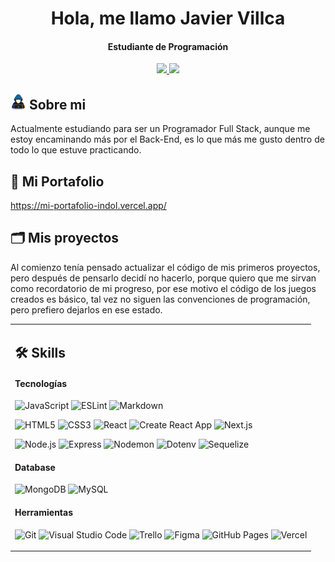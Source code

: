 <h1 align='center'>Hola, me llamo Javier Villca</h1>

<h4 align='center'>Estudiante de Programación</h4>

<div align="center">
  <a
    href='https://www.instagram.com/javiervillca11/'
    target='_blank'
    rel='noopener noreferrer'
  >
    <img src='https://img.shields.io/badge/Instagram-E4405F?style=for-the-badge&logo=instagram&logoColor=white'>
  </a>
  <a
    href='https://www.linkedin.com/in/javiervillca/'
    target='_blank'
    rel='noopener noreferrer'
  >
    <img src='https://img.shields.io/badge/LinkedIn-0077B5?style=for-the-badge&logo=linkedin&logoColor=white'>
  </a>
</div>

## <picture><img src = "https://github.com/0xAbdulKhalid/0xAbdulKhalid/raw/main/assets/mdImages/about_me.gif" width= 25px></picture> **Sobre mi**
Actualmente estudiando para ser un Programador Full Stack, aunque me estoy encaminando más por el Back-End, es lo que más me gusto dentro de todo lo que estuve practicando.

## 💼 Mi Portafolio
https://mi-portafolio-indol.vercel.app/

## 🗂 Mis proyectos
Al comienzo tenía pensado actualizar el código de mis primeros proyectos, pero después de pensarlo decidí no hacerlo, porque quiero que me sirvan como recordatorio de mi progreso, por ese motivo el código de los juegos creados es básico, tal vez no siguen las convenciones de programación, pero prefiero dejarlos en ese estado.

<table>
<tr>
  <td>

  ## 🛠️ Skills

  #### Tecnologías
  ![JavaScript](https://img.shields.io/badge/JavaScript-2B3A42?logo=javascript)
  ![ESLint](https://img.shields.io/badge/ESLint-2B3A42?logo=eslint&logoColor=%234B32C3)
  ![Markdown](https://img.shields.io/badge/Markdown-2B3A42?logo=markdown)


  ![HTML5](https://img.shields.io/badge/HTML5-2B3A42?logo=html5)
  ![CSS3](https://img.shields.io/badge/CSS3-2B3A42?logo=css3&logoColor=%231572B6)
  ![React](https://img.shields.io/badge/React-2B3A42?logo=react)
  ![Create React App](https://img.shields.io/badge/Create%20React%20App-2B3A42?logo=createreactapp)
  ![Next.js](https://img.shields.io/badge/Next.js-2B3A42?logo=nextdotjs)

  ![Node.js](https://img.shields.io/badge/Node.js-2B3A42?logo=nodedotjs)
  ![Express](https://img.shields.io/badge/Express-2B3A42?logo=express)
  ![Nodemon](https://img.shields.io/badge/Nodemon-2B3A42?logo=nodemon)
  ![Dotenv](https://img.shields.io/badge/Dotenv-2B3A42?logo=dotenv)
  ![Sequelize](https://img.shields.io/badge/Sequelize-2B3A42?logo=sequelize)

  #### Database
  ![MongoDB](https://img.shields.io/badge/MongoDB-2B3A42?logo=mongodb)
  ![MySQL](https://img.shields.io/badge/MySQL-2B3A42?logo=mysql)

  #### Herramientas
  ![Git](https://img.shields.io/badge/Git-2B3A42?logo=git)
  ![Visual Studio Code](https://img.shields.io/badge/Visual%20Studio%20Code-2B3A42?logo=visualstudiocode&logoColor=%23007ACC)
  ![Trello](https://img.shields.io/badge/Trello-2B3A42?logo=trello)
  ![Figma](https://img.shields.io/badge/Figma-2B3A42?logo=figma)
  ![GitHub Pages](https://img.shields.io/badge/GitHub%20Pages-2B3A42?logo=githubpages)
  ![Vercel](https://img.shields.io/badge/Vercel-2B3A42?logo=vercel)
  </td>
</tr>
</table>
